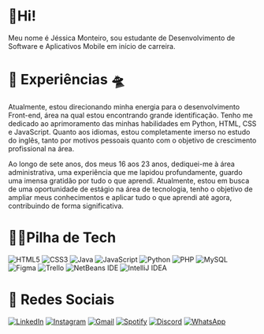 # 🖖Hi!
Meu nome é Jéssica Monteiro, sou estudante de Desenvolvimento de Software e Aplicativos Mobile em início de carreira.

# 🚀 Experiências 🛸

Atualmente, estou direcionando minha energia para o desenvolvimento Front-end, área na qual estou encontrando grande identificação. Tenho me dedicado ao aprimoramento das minhas habilidades em Python, HTML, CSS e JavaScript. Quanto aos idiomas, estou completamente imerso no estudo do inglês, tanto por motivos pessoais quanto com o objetivo de crescimento profissional na área.

Ao longo de sete anos, dos meus 16 aos 23 anos, dediquei-me à área administrativa, uma experiência que me lapidou profundamente, guardo uma imensa gratidão por tudo o que aprendi. Atualmente, estou em busca de uma oportunidade de estágio na área de tecnologia, tenho o objetivo de ampliar meus conhecimentos e aplicar tudo o que aprendi até agora, contribuindo de forma significativa.

# 👩‍💻Pilha de Tech 
![HTML5](https://img.shields.io/badge/html5-%23E34F26.svg?style=for-the-badge&logo=html5&logoColor=white)
![CSS3](https://img.shields.io/badge/css3-%231572B6.svg?style=for-the-badge&logo=css3&logoColor=white)
![Java](https://img.shields.io/badge/java-%23ED8B00.svg?style=for-the-badge&logo=openjdk&logoColor=white)
![JavaScript](https://img.shields.io/badge/javascript-%23323330.svg?style=for-the-badge&logo=javascript&logoColor=%23F7DF1E)
![Python](https://img.shields.io/badge/python-3670A0?style=for-the-badge&logo=python&logoColor=ffdd54)
![PHP](https://img.shields.io/badge/php-%23777BB4.svg?style=for-the-badge&logo=php&logoColor=white)
![MySQL](https://img.shields.io/badge/mysql-%2300f.svg?style=for-the-badge&logo=mysql&logoColor=white)
![Figma](https://img.shields.io/badge/figma-%23F24E1E.svg?style=for-the-badge&logo=figma&logoColor=white)
![Trello](https://img.shields.io/badge/Trello-%23026AA7.svg?style=for-the-badge&logo=Trello&logoColor=white)
![NetBeans IDE](https://img.shields.io/badge/NetBeansIDE-1B6AC6.svg?style=for-the-badge&logo=apache-netbeans-ide&logoColor=white)
![IntelliJ IDEA](https://img.shields.io/badge/IntelliJIDEA-000000.svg?style=for-the-badge&logo=intellij-idea&logoColor=white)



 # 📱 Redes Sociais 
[![LinkedIn](https://img.shields.io/badge/linkedin-%230077B5.svg?style=for-the-badge&logo=linkedin&logoColor=white)](https://www.linkedin.com/in/j%C3%A9ssica-monteiro33/)
[![Instagram](https://img.shields.io/badge/Instagram-%23E4405F.svg?style=for-the-badge&logo=Instagram&logoColor=white)](https://www.instagram.com/jessmonteir) 
[![Gmail](https://img.shields.io/badge/Gmail-D14836?style=for-the-badge&logo=gmail&logoColor=white)](jessicmonteiro11@gmail.com)
[![Spotify](https://img.shields.io/badge/Spotify-1ED760?style=for-the-badge&logo=spotify&logoColor=white)](https://open.spotify.com/user/31fxpxhstij2qi5x7xupwnxxfjem?si=_EWH6H34QUG68ck3MPQWSQ)
[![Discord](https://img.shields.io/badge/Discord-%235865F2.svg?style=for-the-badge&logo=discord&logoColor=white)](http://discordapp.com/users/824813691509669899)
[![WhatsApp](https://img.shields.io/badge/WhatsApp-25D366?style=for-the-badge&logo=whatsapp&logoColor=white)](https://api.whatsapp.com/send?phone=5541999901311)
